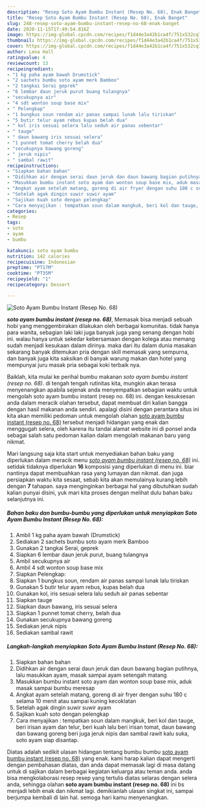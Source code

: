 ```yaml
---
description: "Resep Soto Ayam Bumbu Instant (Resep No. 68), Enak Banget"
title: "Resep Soto Ayam Bumbu Instant (Resep No. 68), Enak Banget"
slug: 248-resep-soto-ayam-bumbu-instant-resep-no-68-enak-banget
date: 2020-11-15T17:49:54.816Z
image: https://img-global.cpcdn.com/recipes/f1d44e3a42b1ca4f/751x532cq70/soto-ayam-bumbu-instant-resep-no-68-foto-resep-utama.jpg
thumbnail: https://img-global.cpcdn.com/recipes/f1d44e3a42b1ca4f/751x532cq70/soto-ayam-bumbu-instant-resep-no-68-foto-resep-utama.jpg
cover: https://img-global.cpcdn.com/recipes/f1d44e3a42b1ca4f/751x532cq70/soto-ayam-bumbu-instant-resep-no-68-foto-resep-utama.jpg
author: Lena Hall
ratingvalue: 4
reviewcount: 13
recipeingredient:
- "1 kg paha ayam bawah Drumstick"
- "2 sachets bumbu soto ayam merk Bamboo"
- "2 tangkai Serai geprek"
- "6 lembar daun jeruk purut buang tulangnya"
- "secukupnya air"
- "4 sdt wonton soup base mix"
- " Pelengkap"
- "1 bungkus soun rendam air panas sampai lunak lalu tiriskan"
- "5 butir telur ayam rebus kupas belah dua"
- " kol iris sesuai selera lalu seduh air panas sebentar"
- " tauge"
- " daun bawang iris sesuai selera"
- "1 punnet tomat cherry belah dua"
- "secukupnya bawang goreng"
- " jeruk nipis"
- " sambal rawit"
recipeinstructions:
- "Siapkan bahan bahan"
- "Didihkan air dengan serai daun jeruk dan daun bawang bagian putihnya, lalu masukkan ayam, masak sampai ayam setengah matang"
- "Masukkan bumbu instant soto ayam dan wonton soup base mix, aduk masak sampai bumbu meresap"
- "Angkat ayam setelah matang, goreng di air fryer dengan suhu 180 c selama 10 menit atau sampai kuning kecoklatan"
- "Setelah agak dingin suwir suwir ayam"
- "Sajikan kuah soto dengan pelengkap"
- "Cara menyajikan : tempatkan soun dalam mangkuk, beri kol dan tauge, beri irisan ayam dan telur, beri kuah lalu beri irisan tomat, daun bawang dan bawang goreng beri juga jeruk nipis dan sambal rawit kalu suka, soto ayam siap disantap."
categories:
- Resep
tags:
- soto
- ayam
- bumbu

katakunci: soto ayam bumbu 
nutrition: 142 calories
recipecuisine: Indonesian
preptime: "PT17M"
cooktime: "PT35M"
recipeyield: "1"
recipecategory: Dessert

---
```



![Soto Ayam Bumbu Instant (Resep No. 68)](https://img-global.cpcdn.com/recipes/f1d44e3a42b1ca4f/751x532cq70/soto-ayam-bumbu-instant-resep-no-68-foto-resep-utama.jpg)

<b><i>soto ayam bumbu instant (resep no. 68)</i></b>, Memasak bisa menjadi sebuah hobi yang menggembirakan dilakukan oleh berbagai komunitas. tidak hanya para wanita, sebagian laki laki juga banyak juga yang senang dengan hobi ini. walau hanya untuk sekedar kebersamaan dengan kolega atau memang sudah menjadi kesukaan dalam dirinya. maka dari itu dalam dunia masakan sekarang banyak ditemukan pria dengan skill memasak yang sempurna, dan banyak juga kita saksikan di banyak warung makan dan hotel yang mempunyai juru masak pria sebagai koki terbaik nya.

Baiklah, kita mulai ke perihal bumbu makanan <i>soto ayam bumbu instant (resep no. 68)</i>. di tengah tengah rutinitas kita, mungkin akan terasa menyenangkan apabila sejenak anda menyempatkan sebagian waktu untuk mengolah soto ayam bumbu instant (resep no. 68) ini. dengan kesuksesan anda dalam meracik olahan tersebut, dapat membuat diri kalian bangga dengan hasil makanan anda sendiri. apalagi disini dengan perantara situs ini kita akan memiliki pedoman untuk mengolah olahan <u>soto ayam bumbu instant (resep no. 68)</u> tersebut menjadi hidangan yang enak dan menggugah selera, oleh karena itu tandai alamat website ini di ponsel anda sebagai salah satu pedoman kalian dalam mengolah makanan baru yang nikmat.




Mari langsung saja kita start untuk menyediakan bahan baku yang diperlukan dalam meracik menu <u><i>soto ayam bumbu instant (resep no. 68)</i></u> ini. setidak tidaknya diperlukan <b>16</b> komposisi yang diperlukan di menu ini. biar nantinya dapat membuahkan rasa yang lumayan dan nikmat. dan juga persiapkan waktu kita sesaat, sebab kita akan memulainya kurang lebih dengan <b>7</b> tahapan. saya menginginkan berbagai hal yang dibutuhkan sudah kalian punyai disini, yuk mari kita proses dengan melihat dulu bahan baku selanjutnya ini.

<!--inarticleads1-->

##### Bahan baku dan bumbu-bumbu yang diperlukan untuk menyiapkan Soto Ayam Bumbu Instant (Resep No. 68):

1. Ambil 1 kg paha ayam bawah (Drumstick)
1. Sediakan 2 sachets bumbu soto ayam merk Bamboo
1. Gunakan 2 tangkai Serai, geprek
1. Siapkan 6 lembar daun jeruk purut, buang tulangnya
1. Ambil secukupnya air
1. Ambil 4 sdt wonton soup base mix
1. Siapkan  Pelengkap:
1. Siapkan 1 bungkus soun, rendam air panas sampai lunak lalu tiriskan
1. Gunakan 5 butir telur ayam rebus, kupas belah dua
1. Gunakan  kol, iris sesuai selera lalu seduh air panas sebentar
1. Siapkan  tauge
1. Siapkan  daun bawang, iris sesuai selera
1. Siapkan 1 punnet tomat cherry, belah dua
1. Gunakan secukupnya bawang goreng
1. Sediakan  jeruk nipis
1. Sediakan  sambal rawit




<!--inarticleads2-->

##### Langkah-langkah menyiapkan Soto Ayam Bumbu Instant (Resep No. 68):

1. Siapkan bahan bahan
1. Didihkan air dengan serai daun jeruk dan daun bawang bagian putihnya, lalu masukkan ayam, masak sampai ayam setengah matang
1. Masukkan bumbu instant soto ayam dan wonton soup base mix, aduk masak sampai bumbu meresap
1. Angkat ayam setelah matang, goreng di air fryer dengan suhu 180 c selama 10 menit atau sampai kuning kecoklatan
1. Setelah agak dingin suwir suwir ayam
1. Sajikan kuah soto dengan pelengkap
1. Cara menyajikan : tempatkan soun dalam mangkuk, beri kol dan tauge, beri irisan ayam dan telur, beri kuah lalu beri irisan tomat, daun bawang dan bawang goreng beri juga jeruk nipis dan sambal rawit kalu suka, soto ayam siap disantap.




Diatas adalah sedikit ulasan hidangan tentang bumbu bumbu <u>soto ayam bumbu instant (resep no. 68)</u> yang enak. kami harap kalian dapat mengerti dengan pembahasan diatas, dan anda dapat memasak lagi di masa datang untuk di sajikan dalam berbagai kegiatan keluarga atau teman anda. anda bisa mengkolaborasi resep resep yang tertulis diatas selaras dengan selera anda, sehingga olahan <b>soto ayam bumbu instant (resep no. 68)</b> ini bs menjadi lebih enak dan nikmat lagi. demikianlah ulasan singkat ini, sampai berjumpa kembali di lain hal. semoga hari kamu menyenangkan.

